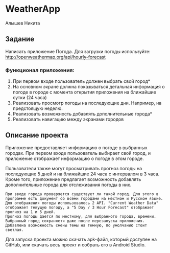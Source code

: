 # WeatherApp

Алышев Никита

## Задание

Написать приложение Погода.
Для загрузки погоды используйте:
http://openweathermap.org/api/hourly-forecast
### Функционал приложения:
1. При первом входе пользователь должен выбрать
свой город*
2. На основном экране должна показываться
детальная информация о погоде в городе с момента
открытия приложения на ближайшие
сутки (24 часа)
3. Реализовать просмотр погоды на последующие дни.
Например, на
предстоящую неделю.
4. Реализовать возможность добавлять
дополнительные города*
5. Реализовать навигацию между экранами городов

## Описание проекта
Приложение предоставляет информацию о погоде в выбранных городах. При первом входе пользователь выбирает свой город, и приложение отображает информацию о погоде в этом городе.

Пользователи также могут просматривать прогноз погоды на последующие 5 дней и на ближайшие 24 часа с интервалом в 3 часа. Кроме того, приложение предлагает возможность добавлять дополнительные города для отслеживания погоды в них.

	При вводе города проверяется существует ли такой город. Для этого в программе есть документ со всеми городами на местном и Русском языке.
	Для отображения погоды использовалось 2 API. "Current Weather Data" отображает текущую погоду, а "5 Day / 3 Hour Forecast" отображает прогноз на 1 и 5 дней.
	Прогноз погоды дается по местному, для выбранного города, времени.
	Выбранный город сохраняетя даже после перезапуска приложения.
	Добавлена возможность смены темы на темную, по умолчанию стоит светлая.


Для запуска проекта можно скачать apk-файл, который доступен на GitHub, или скачать весь проект и собрать его в Android Studio.